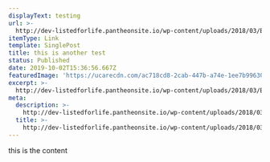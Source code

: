 ```yaml
---
displayText: testing
url: >-
  http://dev-listedforlife.pantheonsite.io/wp-content/uploads/2018/03/Ben-Annand-Press-Kit-New.zip
itemType: Link
template: SinglePost
title: this is another test
status: Published
date: 2019-10-02T15:36:56.667Z
featuredImage: 'https://ucarecdn.com/ac718cd8-2cab-447b-a74e-1ee7b9963088/'
excerpt: >-
  http://dev-listedforlife.pantheonsite.io/wp-content/uploads/2018/03/Ben-Annand-Press-Kit-New.zip
meta:
  description: >-
    http://dev-listedforlife.pantheonsite.io/wp-content/uploads/2018/03/Ben-Annand-Press-Kit-New.zip
  title: >-
    http://dev-listedforlife.pantheonsite.io/wp-content/uploads/2018/03/Ben-Annand-Press-Kit-New.zip
---
```

this is the content
